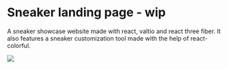 # Sneaker landing page - wip
A sneaker showcase website made with react, valtio and react three fiber. It also features a sneaker customization tool made with the help of react-colorful.

   ![](https://github.com/readyresearcherone/shoes/blob/main/optimized.gif)
